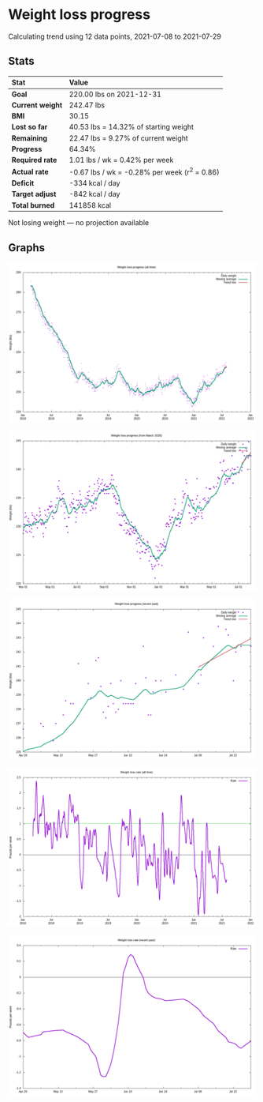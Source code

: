 # Weight loss progress

Calculating trend using 12 data points, 2021-07-08 to 2021-07-29

## Stats

Stat|Value
:-|:-
**Goal**|220.00 lbs on 2021-12-31
**Current weight**|242.47 lbs
**BMI**|30.15
**Lost so far**|40.53 lbs = 14.32% of starting weight
**Remaining**|22.47 lbs =  9.27% of current  weight
**Progress**|64.34%
**Required rate**|1.01 lbs / wk = 0.42% per week
**Actual rate**|-0.67 lbs / wk = -0.28% per week  (r<sup>2</sup> = 0.86)
**Deficit**|-334 kcal / day
**Target adjust**|-842 kcal / day
**Total burned**|141858 kcal

Not losing weight &mdash; no projection available

## Graphs

![](weight-graph-alltime.png)

![](weight-graph-covid.png)

![](weight-graph-recent.png)

![](rate-graph-alltime.png)

![](rate-graph-recent.png)
